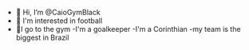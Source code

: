 - 👋 Hi, I’m @CaioGymBlack
- 👀 I'm interested in football
- 💞️I go to the gym
-I'm a goalkeeper
-I'm a Corinthian
-my team is the biggest in Brazil



